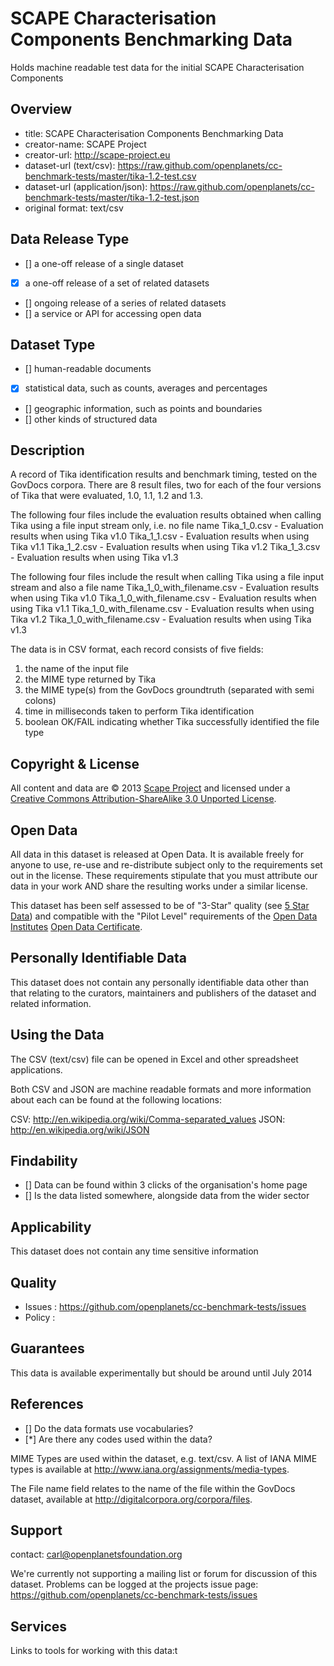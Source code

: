 SCAPE Characterisation Components Benchmarking Data
===================================================

Holds machine readable test data for the initial SCAPE Characterisation Components 

Overview
--------

* title: SCAPE Characterisation Components Benchmarking Data
* creator-name: SCAPE Project
* creator-url: http://scape-project.eu
* dataset-url (text/csv): https://raw.github.com/openplanets/cc-benchmark-tests/master/tika-1.2-test.csv
* dataset-url (application/json): https://raw.github.com/openplanets/cc-benchmark-tests/master/tika-1.2-test.json
* original format: text/csv

Data Release Type
-----------------

- [] a one-off release of a single dataset
- [x] a one-off release of a set of related datasets
- [] ongoing release of a series of related datasets
- [] a service or API for accessing open data

Dataset Type 
--------------------

- [] human-readable documents
- [x] statistical data, such as counts, averages and percentages
- [] geographic information, such as points and boundaries
- [] other kinds of structured data

Description
-----------

A record of Tika identification results and benchmark timing, tested on the GovDocs corpora.
There are 8 result files, two for each of the four versions of Tika that were evaluated, 1.0, 1.1, 1.2 and 1.3.

The following four files include the evaluation results obtained when calling Tika using a file input stream only, i.e. no file name
  Tika_1_0.csv - Evaluation results when using Tika v1.0 
  Tika_1_1.csv - Evaluation results when using Tika v1.1 
  Tika_1_2.csv - Evaluation results when using Tika v1.2 
  Tika_1_3.csv - Evaluation results when using Tika v1.3 

The following four files include the result when calling Tika using 
a file input stream and also a file name
  Tika_1_0_with_filename.csv - Evaluation results when using Tika v1.0 
  Tika_1_0_with_filename.csv - Evaluation results when using Tika v1.1 
  Tika_1_0_with_filename.csv - Evaluation results when using Tika v1.2 
  Tika_1_0_with_filename.csv - Evaluation results when using Tika v1.3 

The data is in CSV format, each record consists of five fields:

1. the name of the input file
2. the MIME type returned by Tika
3. the MIME type(s) from the GovDocs groundtruth (separated with semi colons)
4. time in milliseconds taken to perform Tika identification
5. boolean OK/FAIL indicating whether Tika successfully identified the file type

Copyright & License
-------------------

All content and data are © 2013 [Scape Project](http://www.scape-project.eu/) and licensed under a [Creative Commons Attribution-ShareAlike 3.0 Unported License](http://creativecommons.org/licenses/by-sa/3.0/deed.en_GB).

Open Data
---------

All data in this dataset is released at Open Data. It is available freely for anyone to use, re-use and re-distribute subject only to the requirements set out in the license. These requirements stipulate that you must attribute our data in your work AND share the resulting works under a similar license. 

This dataset has been self assessed to be of "3-Star" quality (see [5 Star Data](http://5stardata.info)) and compatible with the "Pilot Level" requirements of the [Open Data Institutes](http://www.theodi.org) [Open Data Certificate](https://github.com/theodi/open-data-certificate). 

Personally Identifiable Data 
----------------------------

This dataset does not contain any personally identifiable data other than that relating to the curators, maintainers and publishers of the dataset and related information.

Using the Data
--------------
The CSV (text/csv) file can be opened in Excel and other spreadsheet applications.

Both CSV and JSON are machine readable formats and more information about each can be found at the following locations:

CSV: http://en.wikipedia.org/wiki/Comma-separated_values 
JSON: http://en.wikipedia.org/wiki/JSON

Findability
-----------

- [] Data can be found within 3 clicks of the organisation's home page
- [] Is the data listed somewhere, alongside data from the wider sector

Applicability
-------------

This dataset does not contain any time sensitive information

Quality
-------

* Issues : https://github.com/openplanets/cc-benchmark-tests/issues
* Policy : 

Guarantees
----------
This data is available experimentally but should be around until July 2014

References
-------------

- [] Do the data formats use vocabularies?
- [*] Are there any codes used within the data?

MIME Types are used within the dataset, e.g. text/csv. A list of IANA MIME types is available at http://www.iana.org/assignments/media-types.

The File name field relates to the name of the file within the GovDocs dataset, available at http://digitalcorpora.org/corpora/files. 

Support
-------

contact: carl@openplanetsfoundation.org

We're currently not supporting a mailing list or forum for discussion of this dataset.
Problems can be logged at the projects issue page: https://github.com/openplanets/cc-benchmark-tests/issues

Services
--------

Links to tools for working with this data:t 

